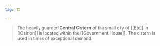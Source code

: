 ```yaml
---
tag: 🏗️

---
```

> The heavily guarded **Central Cistern** of tha small city of [[Eto]] in [[Osirion]] is located within the [[Government House]]. The cistern is used in times of exceptional demand.







